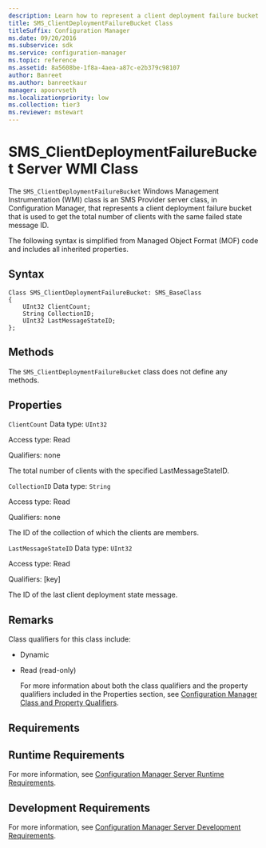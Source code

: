 ```yaml
---
description: Learn how to represent a client deployment failure bucket used to get the total number of clients with the same failed state message ID.
title: SMS_ClientDeploymentFailureBucket Class
titleSuffix: Configuration Manager
ms.date: 09/20/2016
ms.subservice: sdk
ms.service: configuration-manager
ms.topic: reference
ms.assetid: 8a5608be-1f8a-4aea-a87c-e2b379c98107
author: Banreet
ms.author: banreetkaur
manager: apoorvseth
ms.localizationpriority: low
ms.collection: tier3
ms.reviewer: mstewart
---
```

# SMS_ClientDeploymentFailureBucket Server WMI Class
The  `SMS_ClientDeploymentFailureBucket` Windows Management Instrumentation (WMI) class is an SMS Provider server class, in Configuration Manager, that represents a client deployment failure bucket that is used to get the total number of clients with the same failed state message ID.

 The following syntax is simplified from Managed Object Format (MOF) code and includes all inherited properties.

## Syntax

```
Class SMS_ClientDeploymentFailureBucket: SMS_BaseClass
{
    UInt32 ClientCount;
    String CollectionID;
    UInt32 LastMessageStateID;
};

```

## Methods
 The  `SMS_ClientDeploymentFailureBucket` class does not define any methods.

## Properties
 `ClientCount`
 Data type: `UInt32`

 Access type: Read

 Qualifiers: none

 The total number of clients with the specified LastMessageStateID.

 `CollectionID`
 Data type: `String`

 Access type: Read

 Qualifiers: none

 The ID of the collection of which the clients are members.

 `LastMessageStateID`
 Data type: `UInt32`

 Access type: Read

 Qualifiers: [key]

 The ID of the last client deployment state message.

## Remarks
 Class qualifiers for this class include:

- Dynamic

- Read (read-only)

  For more information about both the class qualifiers and the property qualifiers included in the Properties section, see [Configuration Manager Class and Property Qualifiers](../../../../../develop/reference/misc/class-and-property-qualifiers.md).

## Requirements

## Runtime Requirements
 For more information, see [Configuration Manager Server Runtime Requirements](../../../../../develop/core/reqs/server-runtime-requirements.md).

## Development Requirements
 For more information, see [Configuration Manager Server Development Requirements](../../../../../develop/core/reqs/server-development-requirements.md).
